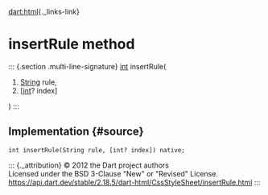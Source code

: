 [dart:html](../../dart-html/dart-html-library){._links-link}

insertRule method
=================

::: {.section .multi-line-signature}
[int](../../dart-core/int-class) insertRule(

1.  [String](../../dart-core/string-class) rule,
2.  \[[int](../../dart-core/int-class)? index\]

)
:::

Implementation {#source}
--------------

``` {.language-dart data-language="dart"}
int insertRule(String rule, [int? index]) native;
```

::: {._attribution}
© 2012 the Dart project authors\
Licensed under the BSD 3-Clause \"New\" or \"Revised\" License.\
<https://api.dart.dev/stable/2.18.5/dart-html/CssStyleSheet/insertRule.html>
:::
